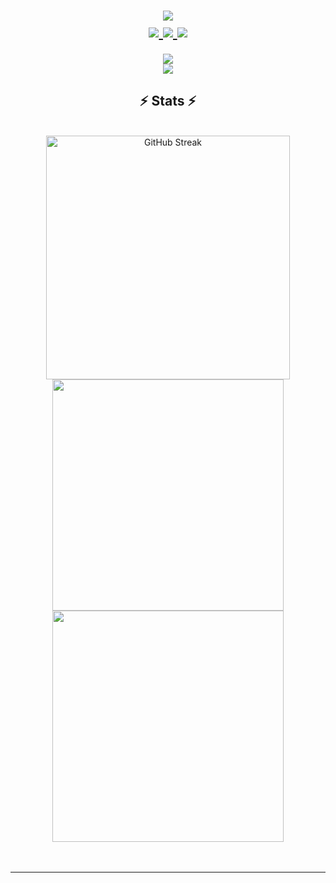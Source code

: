 <h1 align="center">
    <img src="https://readme-typing-svg.demolab.com?font=Roboto+Mono&weight=500&duration=2000&pause=1000&color=0AD900&center=true&vCenter=true&multiline=true&random=false&width=435&height=90&lines=Hi+there!;This+is+Mert;I+am+a+full+stack+web+developer!"/>
<br>
  <a href="mailto:mertgirisim@gmail.com">
    <img src="https://img.shields.io/badge/Gmail-333333?style=for-the-badge&logo=gmail&logoColor=red" />
  </a>
  <a href="https://www.linkedin.com/in/mertocak1" target="_blank">
    <img src="https://img.shields.io/badge/LinkedIn-0077B5?style=for-the-badge&logo=linkedin&logoColor=white" target="_blank" />
  </a>
  <a href="https://mertocak1.github.io" target="_blank">
     <img src="https://img.shields.io/badge/Portfolio-FF5722?style=for-the-badge&logo=todoist&logoColor=white" target="_blank" /> <!-- sqlite, safari, google-chrome are other good icon options -->
  </a>
</h1>

<div align="center">
    <img src="https://skillicons.dev/icons?i=react,javascript,html,css,sass,nodejs,c,cpp" />
  <br>
    <img src="https://skillicons.dev/icons?i=vscode,visualstudio,github,git,postman" /><br>
</div>

<h2 align="center">⚡ Stats ⚡</h2>
 <br> 
<div align=center>
  <img width=390 src="https://streak-stats.demolab.com?user=mertocak1&count_private=true&theme=chartreuse-dark&border_radius=10" alt="GitHub Streak" />
  
  <img width=370 src="https://github-readme-stats.vercel.app/api?username=mertocak1&count_private=true&show_icons=true&border_radius=10&theme=chartreuse-dark" />
  <br/>
  <img width=370 align="center" src="https://github-readme-stats.vercel.app/api/top-langs/?username=mertocak1&size_weight=0.5&count_weight=0.5&count_private=true&layout=compact&show_icons=true&border_radius=10&theme=chartreuse-dark" />
</div>
<br/><br/>

<hr/>
